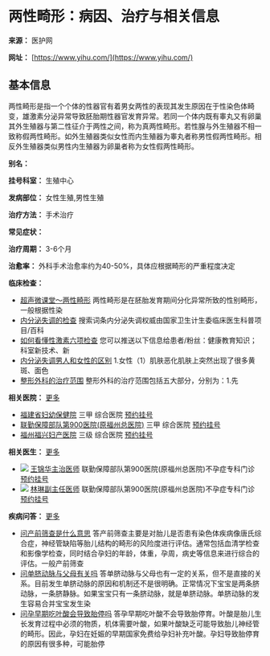 # 两性畸形：病因、治疗与相关信息

**来源：** 医护网

**网址：** [https://www.yihu.com/](https://www.yihu.com/)

## 基本信息

两性畸形是指一个个体的性器官有着男女两性的表现其发生原因在于性染色体畸变，雄激素分泌异常导致胚胎期性器官发育异常。若同一个体内既有睾丸又有卵巢其外生殖器与第二性征介于两性之间，称为真两性畸形。若性腺与外生殖器不相一致称假两性畸形。如外生殖器类似女性而内生殖器为睾丸者称男性假两性畸形。相反外生殖器类似男性内生殖器为卵巢者称为女性假两性畸形。

**别名：**

**挂号科室：** 生殖中心

**发病部位：** 女性生殖,男性生殖

**治疗方法：** 手术治疗

**常见症状：**

**治疗周期：** 3-6个月

**治愈率：** 外科手术治愈率约为40-50%，具体应根据畸形的严重程度决定

**临床检查：**

-   [超声微课堂～两性畸形](jb/gm/87767.html)
    两性畸形是在胚胎发育期间分化异常所致的性别畸形，一般根据性染
-   [内分泌失调的检查](jb/gm/148700.html)
    搜索词条内分泌失调权威由国家卫生计生委临床医生科普项目/百科
-   [如何看懂性激素六项检查](jb/gm/60814.html)
    您可以推送以下信息给患者/粉丝：健康教育知识；科室新技术、新
-   [内分泌失调男人和女性的区别](jb/gm/145926.html)
    1.女性（1）肌肤恶化肌肤上突然出现了很多黄斑、面色
-   [整形外科的治疗范围](jb/gm/250396.html)
    整形外科的治疗范围包括五大部分，分别为：1.先

**相关医院：** [更多](https://www.yihu.com/lookhosp/13000/0505)

-   [福建省妇幼保健院](javascript:;)
    三甲 综合医院
    [预约挂号](javascript:;)
-   [联勤保障部队第900医院(原福州总医院)](javascript:;)
    三甲 综合医院
    [预约挂号](javascript:;)
-   [福州福兴妇产医院](javascript:;)
    三级 综合医院
    [预约挂号](javascript:;)

**相关医生：** [更多](https://www.yihu.com/zixun/13000/0505)

-   [![](https://f5.yihuimg.com/TFS/upfile/doctor/118/6F92418B51BD44BCBA493951E9CD1EC1_290x200.jpg)](javascript:;)
    [王锦华主治医师](javascript:;)
    联勤保障部队第900医院(原福州总医院)不孕症专科门诊
    [预约挂号](javascript:;)
-   [![](https://f5.yihuimg.com/TFS/upfile/realfile/9000023/log/patient240515105022067.jpg)](javascript:;)
    [林琳副主任医师](javascript:;)
    联勤保障部队第900医院(原福州总医院)不孕症专科门诊
    [预约挂号](javascript:;)

**疾病问答：** [更多](/faq/lists/13000/0505)

-   [问产前筛查是什么意思](jb/article/795136.html)
    答产前筛查主要是对胎儿是否患有染色体疾病像唐氏综合症，神经管缺陷等胎儿结构的畸形的风险度进行评估。通常包括血清学检查和影像学检查，同时结合孕妇的年龄，体重，孕周，病史等信息来进行综合的评估。一般产前筛查
-   [问单脐动脉与父母有关吗](jb/article/793649.html)
    答单脐动脉与父母也有一定的关系，但不是直接的关系。目前发生单脐动脉的原因和机制还不是很明确。正常情况下宝宝是两条脐动脉，一条脐静脉。如果宝宝只有一条脐动脉，就是单脐动脉。单脐动脉的发生容易合并宝宝发生染
-   [问孕早期吃叶酸会导致胎停吗](jb/article/792086.html)
    答孕早期吃叶酸不会导致胎停育。叶酸是胎儿生长发育过程中必须的物质，机体需要叶酸，如果叶酸缺乏可能导致胎儿神经管的畸形。因此，孕妇在妊娠的早期国家免费给孕妇补充叶酸。孕妇导致胎停育的原因有很多种，可能胎停
